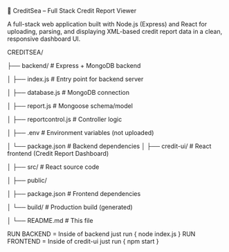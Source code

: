 🧾 CreditSea – Full Stack Credit Report Viewer

A full-stack web application built with Node.js (Express) and React for uploading, parsing, and displaying XML-based credit report data in a clean, responsive dashboard UI.



CREDITSEA/

├── backend/           # Express + MongoDB backend

│   ├── index.js       # Entry point for backend server

│   ├── database.js    # MongoDB connection

│   ├── report.js      # Mongoose schema/model

│   ├── reportcontrol.js # Controller logic

│   ├── .env           # Environment variables (not uploaded)

│   └── package.json   # Backend dependencies
│
├── credit-ui/         # React frontend (Credit Report Dashboard)

│   ├── src/           # React source code

│   ├── public/

│   ├── package.json   # Frontend dependencies

│   └── build/         # Production build (generated)

│
└── README.md          # This file


RUN BACKEND = Inside of backend just run { node index.js }
RUN FRONTEND = Inside of credit-ui just run { npm start }
